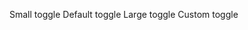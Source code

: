 <Toggle size="small">Small toggle</Toggle>
<Toggle size="default" checked>Default toggle</Toggle>
<Toggle size="large" checked>Large toggle</Toggle>
<Toggle class={customSize}>Custom toggle</Toggle>